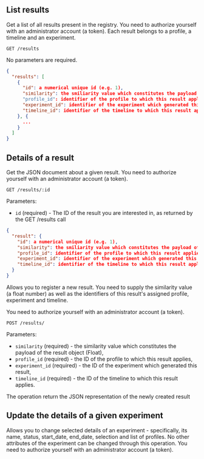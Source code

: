 ## List results

Get a list of all results present in the registry. You need to authorize yourself with an administrator account (a token).
Each result belongs to a profile, a timeline and an experiment.

```
GET /results
```

No parameters are required.

```json
{
  "results": [
    {
      "id": a numerical unique id (e.g. 1),
      "similarity": the smiliarity value which constitutes the payload of the result object (Float).
      "profile_id": identifier of the profile to which this result applies,
      "experiment_id": identifier of the experiment which generated this result,
      "timeline_id": identifier of the timeline to which this result applies.
    }, {
      ...
    }
  ]
}
```

## Details of a result

Get the JSON document about a given result. You need to authorize yourself with an administrator account (a token).

```
GET /results/:id
```

Parameters:

+ `id` (required) - The ID of the result you are interested in, as returned by the GET /results call

```json
{
  "result": {
    "id": a numerical unique id (e.g. 1),
    "similarity": the smiliarity value which constitutes the payload of the result object (Float),
    "profile_id": identifier of the profile to which this result applies,
    "experiment_id": identifier of the experiment which generated this result,
    "timeline_id": identifier of the timeline to which this result applies.
  }
}
```

Allows you to register a new result. You need to supply the similarity value (a float number) as well as the identifiers of this result's assigned profile, experiment and timeline.

You need to authorize yourself with an administrator account (a token).

```
POST /results/
```

Parameters:

+ `similarity` (required) - the similarity value which constitutes the payload of the result object (Float),
+ `profile_id` (required) - the ID of the profile to which this result applies,
+ `experiment_id` (required) - the ID of the experiment which generated this result,
+ `timeline_id` (required) - the ID of the timeline to which this result applies.

The operation return the JSON representation of the newly created result

## Update the details of a given experiment

Allows you to change selected details of an experiment - specifically, its name, status, start_date, end_date, selection and list of profiles. No other attributes of the experiment can be changed through this operation. You need to authorize yourself with an administrator account (a token).
